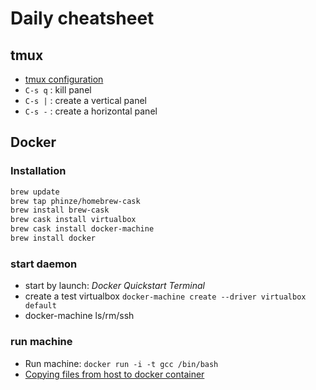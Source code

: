 # Daily cheatsheet

## tmux
+ [tmux configuration](https://gist.github.com/snuggs/800936)
+ `C-s q` : kill panel
+ `C-s |` : create a vertical panel
+ `C-s -` : create a horizontal panel

## Docker
### Installation
``` bash
brew update
brew tap phinze/homebrew-cask
brew install brew-cask
brew cask install virtualbox
brew cask install docker-machine
brew install docker
```
### start daemon
- start by launch: *Docker Quickstart Terminal*
- create a test virtualbox `docker-machine create --driver virtualbox default`
- docker-machine ls/rm/ssh
### run machine
- Run machine: `docker run -i -t gcc /bin/bash`
- [Copying files from host to docker container](http://stackoverflow.com/questions/22907231/copying-files-from-host-to-docker-container)
